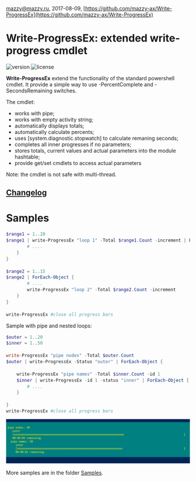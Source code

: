 mazzy@mazzy.ru, 2017-08-09, [https://github.com/mazzy-ax/Write-ProgressEx](https://github.com/mazzy-ax/Write-ProgressEx)

# Write-ProgressEx: extended write-progress cmdlet

![version][version-badge] ![license][license-badge]

**Write-ProgressEx** extend the functionality of the standard powershell cmdlet. It provide a simple way to use -PercentComplete and -SecondsRemaining switches.

The cmdlet:
* works with pipe;
* works with empty activity string;
* automatically displays totals;
* automatically calculate percents;
* uses [system.diagnostic.stopwatch] to calculate remaning seconds;
* completes all inner progresses if no parameters;
* stores totals, current values and actual parameters into the module hashtable;
* provide get/set cmdlets to access actual parameters

Note: the cmdlet is not safe with multi-thread.

## [Changelog]

# Samples

```powershell
$range1 = 1..20
$range1 | write-ProgressEx "loop 1" -Total $range1.Count -increment | ForEach-Object {
        # ....
    }
}

$range2 = 1..15
$range2 | ForEach-Object {
        # ....
        write-ProgressEx "loop 2" -Total $range2.Count -increment
    }
}

write-ProgressEx #close all progress bars
```

Sample with pipe and nested loops:

```powershell
$outer = 1..20
$inner = 1..50

write-ProgressEx "pipe nodes" -Total $outer.Count
$outer | write-ProgressEx -Status "outer" | ForEach-Object {

    write-ProgressEx "pipe names" -Total $inner.Count -id 1
    $inner | write-ProgressEx -id 1 -status "inner" | ForEach-Object {
        # ....
    }

}
write-ProgressEx #close all progress bars
```

![screenshot: Write-ProgressEx](./media/sample.pipe.png)

More samples are in the folder [Samples].


[version-badge]: https://img.shields.io/badge/version-0.9-green.svg
[license-badge]: https://img.shields.io/badge/license-MIT-blue.svg
[Samples]: /samples
[Changelog]: /CHANGELOG.md